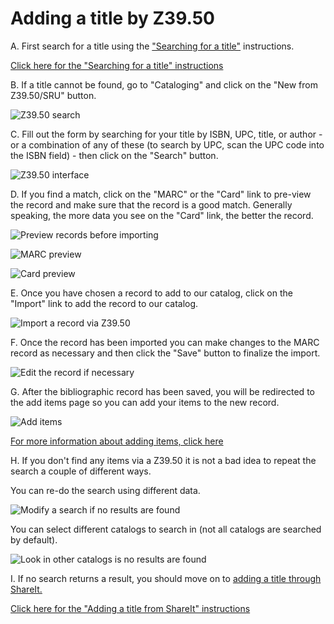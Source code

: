 # Adding a title by Z39.50

A. First search for a title using the ["Searching for a title"](../searching-for-a-title.md) instructions.

[Click here for the "Searching for a title" instructions](../searching-for-a-title.md)

B. If a title cannot be found, go to "Cataloging" and click on the "New from Z39.50/SRU" button.

![Z39.50 search](../.gitbook/assets/160-z39.jpg)

C. Fill out the form by searching for your title by ISBN, UPC, title, or author - or a combination of any of these \(to search by UPC, scan the UPC code into the ISBN field\) - then click on the "Search" button.

![Z39.50 interface](../.gitbook/assets/170-z39.jpg)

D. If you find a match, click on the "MARC" or the "Card" link to pre-view the record and make sure that the record is a good match. Generally speaking, the more data you see on the "Card" link, the better the record.

![Preview records before importing](../.gitbook/assets/180-z39.jpg)

![MARC preview](../.gitbook/assets/181-z39.jpg)

![Card preview](../.gitbook/assets/182-z39.jpg)

E. Once you have chosen a record to add to our catalog, click on the "Import" link to add the record to our catalog.

![Import a record via Z39.50](../.gitbook/assets/190-z39.jpg)

F. Once the record has been imported you can make changes to the MARC record as necessary and then click the "Save" button to finalize the import.

![Edit the record if necessary](../.gitbook/assets/200-z39.jpg)

G. After the bibliographic record has been saved, you will be redirected to the add items page so you can add your items to the new record.

![Add items](../.gitbook/assets/210-z39.jpg)

[For more information about adding items, click here](https://github.com/will1410/cataloging-training/tree/09bcc3049af02f32a67b2f3dad708bbf3fd46050/.very-basic-cataloging/adding-an-item.md)

H. If you don't find any items via a Z39.50 it is not a bad idea to repeat the search a couple of different ways.

You can re-do the search using different data.

![Modify a search if no results are found](../.gitbook/assets/220-z39.jpg)

You can select different catalogs to search in \(not all catalogs are searched by default\).

![Look in other catalogs is no results are found](../.gitbook/assets/221-z39.jpg)

I. If no search returns a result, you should move on to [adding a title through ShareIt.](adding-a-title-from-shareit.md)

[Click here for the "Adding a title from ShareIt" instructions](adding-a-title-from-shareit.md)

